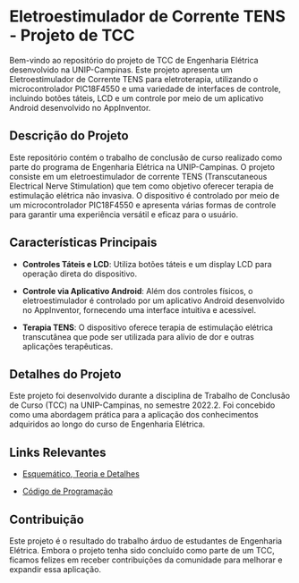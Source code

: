 # Eletroestimulador de Corrente TENS - Projeto de TCC

Bem-vindo ao repositório do projeto de TCC de Engenharia Elétrica desenvolvido na UNIP-Campinas. Este projeto apresenta um Eletroestimulador de Corrente TENS para eletroterapia, utilizando o microcontrolador PIC18F4550 e uma variedade de interfaces de controle, incluindo botões táteis, LCD e um controle por meio de um aplicativo Android desenvolvido no AppInventor.

## Descrição do Projeto

Este repositório contém o trabalho de conclusão de curso realizado como parte do programa de Engenharia Elétrica na UNIP-Campinas. O projeto consiste em um eletroestimulador de corrente TENS (Transcutaneous Electrical Nerve Stimulation) que tem como objetivo oferecer terapia de estimulação elétrica não invasiva. O dispositivo é controlado por meio de um microcontrolador PIC18F4550 e apresenta várias formas de controle para garantir uma experiência versátil e eficaz para o usuário.

## Características Principais

- **Controles Táteis e LCD**: Utiliza botões táteis e um display LCD para operação direta do dispositivo.

- **Controle via Aplicativo Android**: Além dos controles físicos, o eletroestimulador é controlado por um aplicativo Android desenvolvido no AppInventor, fornecendo uma interface intuitiva e acessível.

- **Terapia TENS**: O dispositivo oferece terapia de estimulação elétrica transcutânea que pode ser utilizada para alívio de dor e outras aplicações terapêuticas.

## Detalhes do Projeto

Este projeto foi desenvolvido durante a disciplina de Trabalho de Conclusão de Curso (TCC) na UNIP-Campinas, no semestre 2022.2. Foi concebido como uma abordagem prática para a aplicação dos conhecimentos adquiridos ao longo do curso de Engenharia Elétrica.

## Links Relevantes

- [Esquemático, Teoria e Detalhes](https://www.docsity.com/pt/gerador-de-corrente-tens-eletroestimulador-pic18f4550-appinventor/9298872/?utm_source=generic&utm_medium=button&utm_campaign=document_share)

- [Código de Programação](https://github.com/fabio-hen/Eletroestimulador-TENS-PIC18f-AppAndroid)

## Contribuição

Este projeto é o resultado do trabalho árduo de estudantes de Engenharia Elétrica. Embora o projeto tenha sido concluído como parte de um TCC, ficamos felizes em receber contribuições da comunidade para melhorar e expandir essa aplicação.
